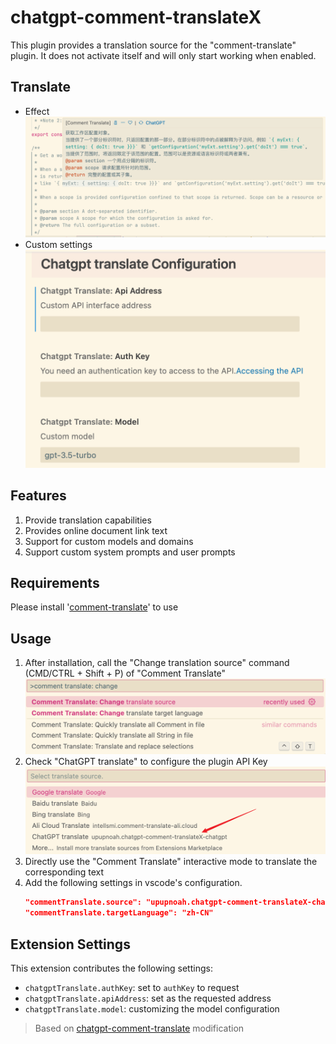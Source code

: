 # chatgpt-comment-translateX

This plugin provides a translation source for the "comment-translate" plugin. It does not activate itself and will only start working when enabled.

## Translate
- Effect
    ![result](./image/result.png)
- Custom settings
    ![settings](./image/gpt.png)

## Features
1. Provide translation capabilities
2. Provides online document link text
3. Support for custom models and domains
4. Support custom system prompts and user prompts

## Requirements
Please install '[comment-translate](https://github.com/intellism/vscode-comment-translate)' to use

## Usage
1. After installation, call the "Change translation source" command (CMD/CTRL + Shift + P) of "Comment Translate"
    ![change](./image/change.png)
2. Check "ChatGPT translate" to configure the plugin API Key
    ![select](./image/select.png)
3. Directly use the "Comment Translate" interactive mode to translate the corresponding text
4. Add the following settings in vscode's configuration.
    ```json
    "commentTranslate.source": "upupnoah.chatgpt-comment-translateX-chatgpt",
    "commentTranslate.targetLanguage": "zh-CN"
    ```

## Extension Settings

This extension contributes the following settings:

* `chatgptTranslate.authKey`: set to `authKey` to request
* `chatgptTranslate.apiAddress`: set as the requested address
* `chatgptTranslate.model`: customizing the model configuration

> Based on [chatgpt-comment-translate](https://github.com/kitiho/vscode-comment-translate-chatgpt) modification